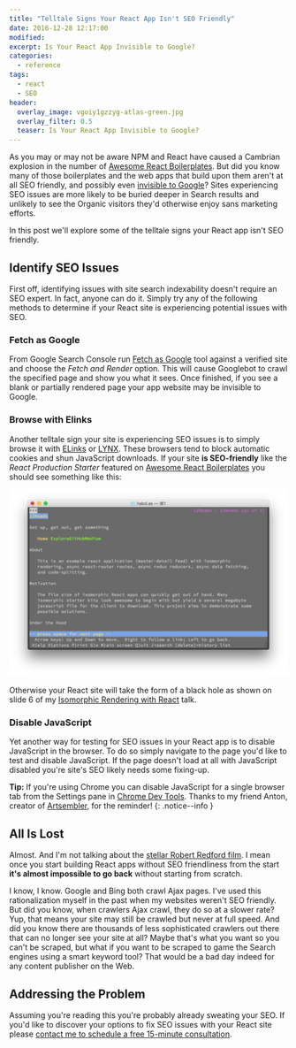 ```yaml
---
title: "Telltale Signs Your React App Isn't SEO Friendly"
date: 2016-12-28 12:17:00
modified:
excerpt: Is Your React App Invisible to Google?
categories:
  - reference
tags:
  - react
  - SEO
header:
  overlay_image: vgoiy1gzzyg-atlas-green.jpg
  overlay_filter: 0.5
  teaser: Is Your React App Invisible to Google?
---
```



As you may or may not be aware NPM and React have caused a Cambrian explosion in the number of [Awesome React Boilerplates](/awesome-react-boilerplates/). But did you know many of those boilerplates and the web apps that build upon them aren't at all SEO friendly, and possibly even [invisible to Google](https://github.com/davezuko/react-redux-starter-kit/issues/819)? Sites experiencing SEO issues are more likely to be buried deeper in Search results and unlikely to see the Organic visitors they'd otherwise enjoy sans marketing efforts.

In this post we'll explore some of the telltale signs your React app isn't SEO friendly.

## Identify SEO Issues

First off, identifying issues with site search indexability doesn't require an SEO expert. In fact, anyone can do it. Simply try any of the following methods to determine if your React site is experiencing potential issues with SEO.

### Fetch as Google

From Google Search Console run [Fetch as Google](https://www.google.com/webmasters/tools/googlebot-fetch) tool against a verified site and choose the *Fetch and Render* option. This will cause Googlebot to crawl the specified page and show you what it sees. Once finished, if you see a blank or partially rendered page your app website may be invisible to Google.

### Browse with Elinks

Another telltale sign your site is experiencing SEO issues is to simply browse it with [ELinks](http://elinks.or.cz/) or [LYNX](http://lynx.browser.org/). These browsers tend to block automatic cookies and shun JavaScript downloads. If your site **is SEO-friendly** like the *React Production Starter* featured on [Awesome React Boilerplates](/awesome-react-boilerplates/) you should see something like this:

![LYNX browser showing Isomorphic React App](/uploads/versions/lynx-12roads---x----1684-1132x---.png)

Otherwise your React site will take the form of a black hole as shown on slide 6 of my [Isomorphic Rendering with React](/talks/isomorphic-rendering-react/) talk.

### Disable JavaScript

Yet another way for testing for SEO issues in your React app is to disable JavaScript in the browser. To do so simply navigate to the page you'd like to test and disable JavaScript. If the page doesn't load at all with JavaScript disabled you're site's SEO likely needs some fixing-up.

**Tip:** If you're using Chrome you can disable JavaScript for a single browser tab from the Settings pane in [Chrome Dev Tools](https://developers.google.com/web/tools/chrome-devtools/). Thanks to my friend Anton, creator of [Artsembler](https://artsembler.com/), for the reminder!
{: .notice--info }

## All Is Lost

Almost. And I'm not talking about the [stellar Robert Redford film](http://letterboxd.com/film/all-is-lost/). I mean once you start building React apps without SEO friendliness from the start **it's almost impossible to go back** without starting from scratch.

I know, I know. Google and Bing both crawl Ajax pages. I've used this rationalization myself in the past when my websites weren't SEO friendly. But did you know, when crawlers Ajax crawl, they do so at a slower rate? Yup, that means your site may still be crawled but never at full speed. And did you know there are thousands of less sophisticated crawlers out there that can no longer see your site at all? Maybe that's what you want so you can't be scraped, but what if you want to be scraped to game the Search engines using a smart keyword tool? That would be a bad day indeed for any content publisher on the Web.

## Addressing the Problem

Assuming you're reading this you're probably already sweating your SEO. If you'd like to discover your options to fix SEO issues with your React site please [contact me to schedule a free 15-minute consultation](/contact/).
